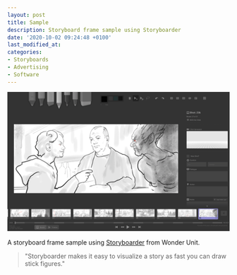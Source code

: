 ```yaml
---
layout: post
title: Sample
description: Storyboard frame sample using Storyboarder
date: '2020-10-02 09:24:48 +0100'
last_modified_at:
categories:
- Storyboards
- Advertising
- Software
---
```

![Storyboard frame sample using Storyboarder](/images/Victoria-storyboard-frame-sample-Storyboarder.png)

A storyboard frame sample using [Storyboarder](https://wonderunit.com/storyboarder/) from Wonder Unit.

> "Storyboarder makes it easy to visualize a story as fast you can draw stick figures."